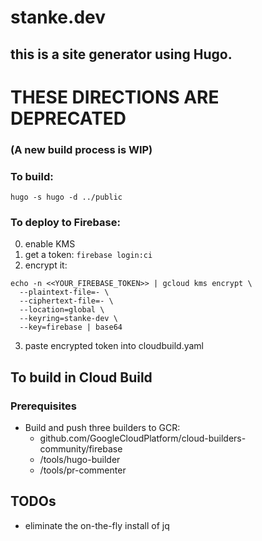 # stanke.dev

## this is a site generator using Hugo. 

# THESE DIRECTIONS ARE DEPRECATED 
### (A new build process is WIP)

### To build:
```
hugo -s hugo -d ../public
```

### To deploy to Firebase:

0. enable KMS
1. get a token: `firebase login:ci`
2. encrypt it:
```
echo -n <<YOUR_FIREBASE_TOKEN>> | gcloud kms encrypt \
  --plaintext-file=- \
  --ciphertext-file=- \
  --location=global \
  --keyring=stanke-dev \
  --key=firebase | base64
```
3. paste encrypted token into cloudbuild.yaml

## To build in Cloud Build
### Prerequisites
* Build and push three builders to GCR:
  * github.com/GoogleCloudPlatform/cloud-builders-community/firebase
  * /tools/hugo-builder
  * /tools/pr-commenter
  
  
## TODOs
* eliminate the on-the-fly install of jq
